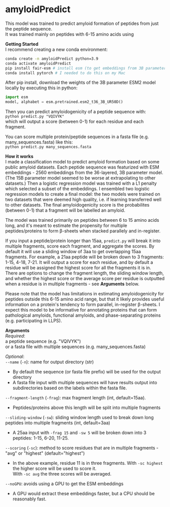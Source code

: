 # amyloidPredict
This model was trained to predict amyloid formation of peptides from just the peptide sequence.  
It was trained mainly on peptides with 6-15 amino acids using 

**Getting Started**  
I recommend creating a new conda environment:  
```bash
conda create -n amyloidPredict python=3.9
conda activate amyloidPredict
pip install fair-esm # install esm (to get embeddings from 3B parameter ESM2 model)
conda install pytorch # I needed to do this on my Mac
```
After pip install, download the weights of the 3B parameter ESM2 model locally by executing this in python:
```python
import esm
model, alphabet = esm.pretrained.esm2_t36_3B_UR50D()
```
Then you can predict amyloidogenicity of a peptide sequence with:  
`python predict.py "VQIVYK"`  
which will output a score (between 0-1) for each residue and each fragment.  

You can score multiple protein/peptide sequences in a fasta file (e.g. many_sequences.fasta) like this:  
`python predict.py many_sequences.fasta`  

**How it works**  
I made a classification model to predict amyloid formation based on some public amyloid datasets. Each peptide sequence was featurized with ESM embeddings - 2560 embeddings from the 36-layered, 3B parameter model. (The 15B parameter model seemed to be worse at extrapolating to other datasets.) Then a logistic regression model was trained with a L1 penalty which selected a subset of the embeddings. I ensembled two logistic regression models to create a final model: the two models were trained on two datasets that were deemed high quality, i.e. if learning transferred well to other datasets. The final amyloidogenicity score is the probabilites (between 0-1) that a fragment will be labelled an amyloid.  

The model was trained primarily on peptides between 6 to 15 amino acids long, and it's meant to estimate the propensity for multiple peptides/proteins to form β-sheets when stacked parallely and in-register. 

If you input a peptide/protein longer than 15aa, `predict.py` will break it into multiple fragments, score each fragment, and aggregate the scores. By default it will use a sliding window of 3aa to get overlapping 15aa fragments. For example, a 21aa peptide will be broken down to 3 fragments: 1-15, 4-18, 7-21. It will output a score for each residue, and by default a residue will be assigned the highest score for all the fragments it is in.  
There are options to change the fragment length, the sliding window length, and whether the highest score or the average score per residue is outputted when a residue is in multiple fragments - see **Arguments** below.

Please note that the model has limitations in estimating amyloidogenicity for peptides outside this 6-15 amino acid range, but that it likely provides useful information on a protein's tendency to form parallel, in-register β-sheets. I expect this model to be informative for annotating proteins that can form pathological amyloids, functional amyloids, and phase-separating proteins (e.g. participating in LLPS).

**Arguments**  
_Required_:  
a peptide sequence (e.g. "VQIVYK")  
or a fasta file with multiple sequences (e.g. many_sequences.fasta)

_Optional_:  
`--name` (`-n`): name for output directory (str)
* By default the sequence (or fasta file prefix) will be used for the output directory
* A fasta file input with multiple sequences will have results output into subdirectories based on the labels within the fasta file.

`--fragment-length` (`-frag`): max fragment length (int, default=15aa). 
* Peptides/proteins above this length will be split into multiple fragments   
  
`--sliding-window` (`-sw`): sliding window length used to break down long peptides into multiple fragments (int, default=3aa)  
* A 25aa input with `-frag 15` and `-sw 5` will be broken down into 3 peptides: 1-15, 6-20, 11-25.  

`--scoring` (`-sc`): method to score residues that are in multiple fragments - "avg" or "highest" (default="highest")
* In the above example, residue 11 is in three fragments. With `-sc highest` the higher score will be used to score it.  
With `-sc avg` the three scores will be averaged.  

`--noGPU`: avoids using a GPU to get the ESM embeddings  
* A GPU would extract these embeddings faster, but a CPU should be reasonably fast.